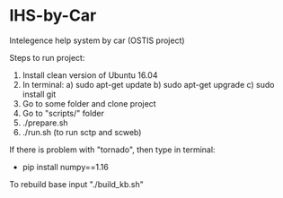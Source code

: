 # IHS-by-Car
Intelegence help system by car (OSTIS project)

Steps to run project:
1) Install clean version of Ubuntu 16.04
2) In terminal:
  a) sudo apt-get update
  b) sudo apt-get upgrade
  c) sudo install git
3) Go to some folder and clone project
4) Go to "scripts/" folder
5) ./prepare.sh
6) ./run.sh (to run sctp and scweb)

If there is problem with "tornado", then type in terminal:
- pip install numpy==1.16

To rebuild base input "./build_kb.sh"
